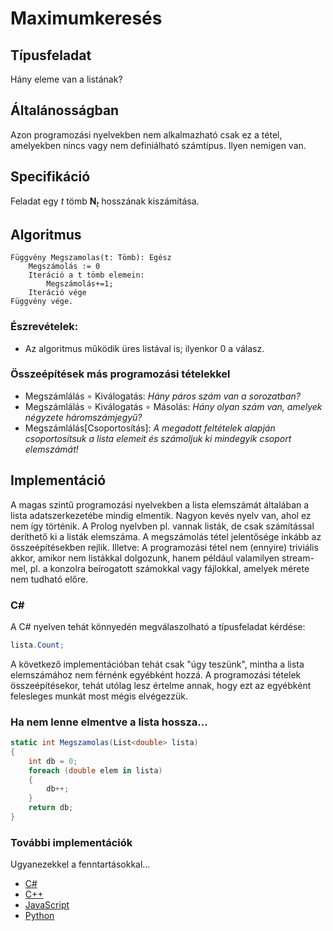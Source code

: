 # Maximumkeresés

## Típusfeladat
Hány eleme van a listának?

## Általánosságban
Azon programozási nyelvekben nem alkalmazható csak ez a tétel, amelyekben nincs vagy nem definiálható számtípus. Ilyen nemigen van. 

## Specifikáció
Feladat egy $t$ tömb $\mathbf N_t$ hosszának kiszámítása.
## Algoritmus
```
Függvény Megszamolas(t: Tömb): Egész
    Megszámolás := 0
    Iteráció a t tömb elemein:
        Megszámolás+=1;
    Iteráció vége
Függvény vége.
```

### Észrevételek:
- Az algoritmus működik üres listával is; ilyenkor 0 a válasz.


### Összeépítések más programozási tételekkel
- Megszámlálás $\circ$ Kiválogatás: *Hány páros szám van a sorozatban?*
- Megszámlálás $\circ$ Kiválogatás $\circ$ Másolás: *Hány olyan szám van, amelyek négyzete háromszámjegyű?*
- Megszámlálás[Csoportosítás]: *A megadott feltételek alapján csoportosítsuk a lista elemeit és számoljuk ki mindegyik csoport elemszámát!*


## Implementáció
A magas szintű programozási nyelvekben a lista elemszámát általában a lista adatszerkezetébe mindig elmentik. Nagyon kevés nyelv van, ahol ez nem így történik. A Prolog nyelvben pl. vannak listák, de csak számítással deríthető ki a listák elemszáma. A megszámolás tétel jelentősége inkább az összeépítésekben rejlik. Illetve: A programozási tétel nem (ennyire) triviális akkor, amikor nem listákkal dolgozunk, hanem például valamilyen stream-mel, pl. a konzolra beírogatott számokkal vagy fájlokkal, amelyek mérete nem tudható előre. 

### C#

A C# nyelven tehát könnyedén megválaszolható a típusfeladat kérdése:
```cs
lista.Count;
```

A következő implementációban tehát csak "úgy teszünk", mintha a lista elemszámához nem férnénk egyébként hozzá. A programozási tételek összeépítésekor, tehát utólag lesz értelme annak, hogy ezt az egyébként felesleges munkát most mégis elvégezzük. 

### Ha nem lenne elmentve a lista hossza...
```cs
static int Megszamolas(List<double> lista)
{
    int db = 0;
    foreach (double elem in lista)
    {
        db++;
    }
    return db;
}
```
### További implementációk
Ugyanezekkel a fenntartásokkal...
- [C#](megszamolas.cs)
- [C++](megszamolas.cpp)
- [JavaScript](megszamolas.js)
- [Python](megszamolas.py)



